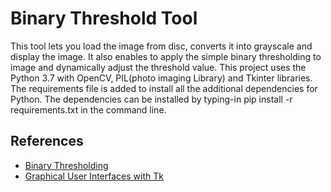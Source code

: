 # Binary Threshold Tool
This tool lets you load the image from disc, converts it into grayscale and display the image. It also enables to apply the simple binary thresholding to image and dynamically adjust the threshold value. This project uses the Python 3.7 with OpenCV, PIL(photo imaging Library) and Tkinter libraries.
The requirements file is added to install all the additional dependencies for Python. The dependencies can be installed by typing-in pip install -r requirements.txt in the command line. 

## References
* [Binary Thresholding](https://docs.opencv.org/3.4/d7/d4d/tutorial_py_thresholding.html)
* [Graphical User Interfaces with Tk](https://docs.python.org/3/library/tk.html)
